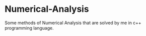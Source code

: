 Numerical-Analysis
==================
Some methods of Numerical Analysis that are solved by me in c++ programming language. 
